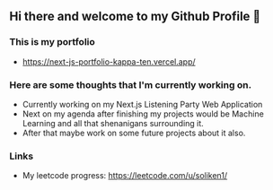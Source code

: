 ## Hi there and welcome to my Github Profile 👋

### This is my portfolio
- https://next-js-portfolio-kappa-ten.vercel.app/
  
### Here are some thoughts that I'm currently working on.
- Currently working on my Next.js Listening Party Web Application
- Next on my agenda after finishing my projects would be Machine Learning and all that shenanigans surrounding it.
- After that maybe work on some future projects about it also.

### Links
- My leetcode progress: https://leetcode.com/u/soliken1/
